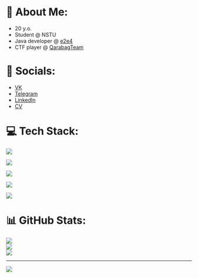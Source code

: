 # 🤖 About Me:
- 20 y.o.
- Student @ NSTU
- Java developer @ [e2e4](https://e2e4online.ru)
- CTF player @ [QarabagTeam](https://github.com/Qarabag-Team)

# 🪪 Socials:

- [VK](https://vk.com/s_pavlyuk03)
- [Telegram](https://t.me/s_pavlyuk1)
- [LinkedIn](https://www.linkedin.com/in/aleksandr-pavlyuk-649a2527a/)
- [CV](https://novosibirsk.hh.ru/resume_converter/%D0%9F%D0%B0%D0%B2%D0%BB%D1%8E%D0%BA%20%D0%90%D0%BB%D0%B5%D0%BA%D1%81%D0%B0%D0%BD%D0%B4%D1%80%20%D0%A1%D0%B5%D1%80%D0%B3%D0%B5%D0%B5%D0%B2%D0%B8%D1%87.pdf?hash=2cbb284dff09cce9370039ed1f4c53586d3849&type=pdf&hhtmSource=resume&hhtmFrom=resume_list)

# 💻 Tech Stack:
<p>
  <a href="https://skillicons.dev">
    <img src="https://skillicons.dev/icons?i=java,kotlin,py,cpp,cs,js,ts" />
  </a>
</p>
<p>
  <a href="https://skillicons.dev">
    <img src="https://skillicons.dev/icons?i=docker,graphql,gradle,maven,hibernate" />
  </a>
</p>
<p>
  <a href="https://skillicons.dev">
    <img src="https://skillicons.dev/icons?i=vim,idea,visualstudio,vscode" />
  </a>
</p>
<p>
  <a href="https://skillicons.dev">
    <img src="https://skillicons.dev/icons?i=spring,dotnet,flask,nodejs" />
  </a>
</p>
<p>
  <a href="https://skillicons.dev">
    <img src="https://skillicons.dev/icons?i=postgres,redis" />
  </a>
</p>

# 📊 GitHub Stats:
![](https://github-readme-stats.vercel.app/api?username=Alex-pvl&theme=dark&hide_border=false&include_all_commits=true&count_private=true)<br/>
![](https://github-readme-streak-stats.herokuapp.com/?user=Alex-pvl&theme=dark&hide_border=false)<br/>
![](https://github-readme-stats.vercel.app/api/top-langs/?username=Alex-pvl&theme=dark&hide_border=false&include_all_commits=true&count_private=true&layout=compact)

---
[![](https://visitcount.itsvg.in/api?id=alex-pvl&label=Profile%20Views&color=3&icon=5&pretty=false)](https://visitcount.itsvg.in)

<!-- Proudly created with GPRM ( https://gprm.itsvg.in ) -->
